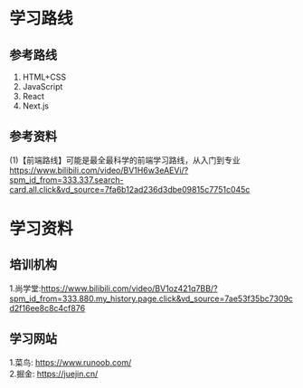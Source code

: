 # 学习路线  

## 参考路线  
1. HTML+CSS
2. JavaScript
3. React
4. Next.js

## 参考资料  

(1)【前端路线】可能是最全最科学的前端学习路线，从入门到专业 https://www.bilibili.com/video/BV1H6w3eAEVi/?spm_id_from=333.337.search-card.all.click&vd_source=7fa6b12ad236d3dbe09815c7751c045c

# 学习资料

## 培训机构  
1.尚学堂:https://www.bilibili.com/video/BV1oz421q7BB/?spm_id_from=333.880.my_history.page.click&vd_source=7ae53f35bc7309cd2f16ee8c8c4cf876  

## 学习网站
1.菜鸟: https://www.runoob.com/  
2.掘金: https://juejin.cn/  

